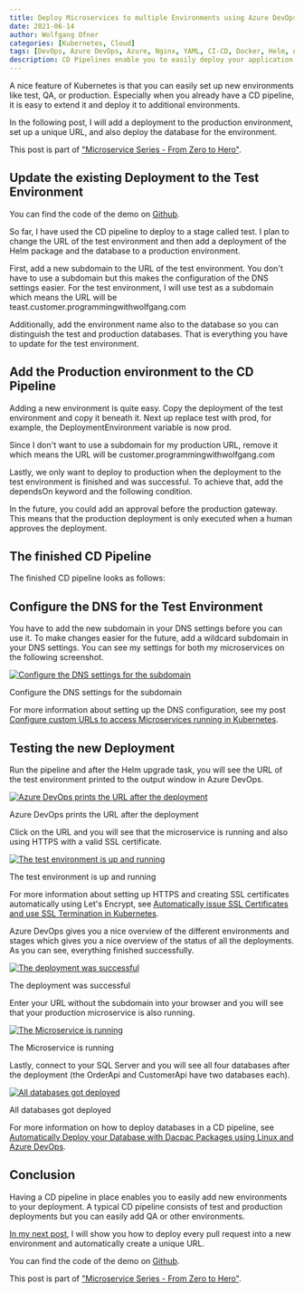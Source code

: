 ```yaml
---
title: Deploy Microservices to multiple Environments using Azure DevOps
date: 2021-06-14
author: Wolfgang Ofner
categories: [Kubernetes, Cloud]
tags: [DevOps, Azure DevOps, Azure, Nginx, YAML, CI-CD, Docker, Helm, AKS, Kubernetes]
description: CD Pipelines enable you to easily deploy your application and databases to multiple environments, each having a valid SSL certificate and unique URL.
---
```


A nice feature of Kubernetes is that you can easily set up new environments like test, QA, or production. Especially when you already have a CD pipeline, it is easy to extend it and deploy it to additional environments.

In the following post, I will add a deployment to the production environment, set up a unique URL, and also deploy the database for the environment.

This post is part of ["Microservice Series - From Zero to Hero"](/microservice-series-from-zero-to-hero).

## Update the existing Deployment to the Test Environment

You can find the code of the demo on <a href="https://github.com/WolfgangOfner/MicroserviceDemo" target="_blank" rel="noopener noreferrer">Github</a>.

So far, I have used the CD pipeline to deploy to a stage called test. I plan to change the URL of the test environment and then add a deployment of the Helm package and the database to a production environment. 

First, add a new subdomain to the URL of the test environment. You don't have to use a subdomain but this makes the configuration of the DNS settings easier. For the test environment, I will use test as a subdomain which means the URL will be teast.customer.programmingwithwolfgang.com 

<script src="https://gist.github.com/WolfgangOfner/43279ab1ff6b294aa91f5ae92370e014.js"></script>

Additionally, add the environment name also to the database so you can distinguish the test and production databases. That is everything you have to update for the test environment. 

## Add the Production environment to the CD Pipeline

Adding a new environment is quite easy. Copy the deployment of the test environment and copy it beneath it. Next up replace test with prod, for example, the DeploymentEnvironment variable is now prod.

<script src="https://gist.github.com/WolfgangOfner/12c9996da5cac89a7ce494aedf377977.js"></script>

Since I don't want to use a subdomain for my production URL, remove it which means the URL will be customer.programmingwithwolfgang.com

<script src="https://gist.github.com/WolfgangOfner/32c75d11024297cadbf942434d79b911.js"></script>

Lastly, we only want to deploy to production when the deployment to the test environment is finished and was successful. To achieve that, add the dependsOn keyword and the following condition.

<script src="https://gist.github.com/WolfgangOfner/6e9d057320cf3e171f7af0ff7914ccd9.js"></script>

In the future, you could add an approval before the production gateway. This means that the production deployment is only executed when a human approves the deployment.

## The finished CD Pipeline

The finished CD pipeline looks as follows:

<script src="https://gist.github.com/WolfgangOfner/e0d0f69e1be264c68b43cee876b9536e.js"></script>

## Configure the DNS for the Test Environment

You have to add the new subdomain in your DNS settings before you can use it. To make changes easier for the future, add a wildcard subdomain in your DNS settings. You can see my settings for both my microservices on the following screenshot.

<div class="col-12 col-sm-10 aligncenter">
  <a href="/assets/img/posts/2021/06/Configure-the-DNS-settings-for-the-subdomain.jpg"><img loading="lazy" src="/assets/img/posts/2021/06/Configure-the-DNS-settings-for-the-subdomain.jpg" alt="Configure the DNS settings for the subdomain" /></a>
  
  <p>
   Configure the DNS settings for the subdomain
  </p>
</div>

For more information about setting up the DNS configuration, see my post [Configure custom URLs to access Microservices running in Kubernetes](/configure-custom-urls-to-access-microservices-running-in-kubernetes).

## Testing the new Deployment

Run the pipeline and after the Helm upgrade task, you will see the URL of the test environment printed to the output window in Azure DevOps.

<div class="col-12 col-sm-10 aligncenter">
  <a href="/assets/img/posts/2021/06/Azure-DevOps-prints-the-URL-after-the-deployment.jpg"><img loading="lazy" src="/assets/img/posts/2021/06/Azure-DevOps-prints-the-URL-after-the-deployment.jpg" alt="Azure DevOps prints the URL after the deployment" /></a>
  
  <p>
   Azure DevOps prints the URL after the deployment
  </p>
</div>

Click on the URL and you will see that the microservice is running and also using HTTPS with a valid SSL certificate.

<div class="col-12 col-sm-10 aligncenter">
  <a href="/assets/img/posts/2021/06/The-test-environment-is-up-and-running.jpg"><img loading="lazy" src="/assets/img/posts/2021/06/The-test-environment-is-up-and-running.jpg" alt="The test environment is up and running" /></a>
  
  <p>
   The test environment is up and running
  </p>
</div>

For more information about setting up HTTPS and creating SSL certificates automatically using Let's Encrypt, see [Automatically issue SSL Certificates and use SSL Termination in Kubernetes](/automatically-issue-ssl-certificates-and-use-ssl-termination-in-kubernetes).

Azure DevOps gives you a nice overview of the different environments and stages which gives you a nice overview of the status of all the deployments. As you can see, everything finished successfully.

<div class="col-12 col-sm-10 aligncenter">
  <a href="/assets/img/posts/2021/06/The-deployment-was-successful.jpg"><img loading="lazy" src="/assets/img/posts/2021/06/The-deployment-was-successful.jpg" alt="The deployment was successful" /></a>
  
  <p>
   The deployment was successful
  </p>
</div>

Enter your URL without the subdomain into your browser and you will see that your production microservice is also running.

<div class="col-12 col-sm-10 aligncenter">
  <a href="/assets/img/posts/2021/06/The-Microservice-is-running.jpg"><img loading="lazy" src="/assets/img/posts/2021/06/The-Microservice-is-running.jpg" alt="The Microservice is running" /></a>
  
  <p>
   The Microservice is running
  </p>
</div>

Lastly, connect to your SQL Server and you will see all four databases after the deployment (the OrderApi and CustomerApi have two databases each).

<div class="col-12 col-sm-10 aligncenter">
  <a href="/assets/img/posts/2021/06/All-databases-got-deployed.jpg"><img loading="lazy" src="/assets/img/posts/2021/06/All-databases-got-deployed.jpg" alt="All databases got deployed" /></a>
  
  <p>
   All databases got deployed
  </p>
</div>

For more information on how to deploy databases in a CD pipeline, see [Automatically Deploy your Database with Dacpac Packages using Linux and Azure DevOps](/deploy-dacpac-linux-azure-devops).

## Conclusion

Having a CD pipeline in place enables you to easily add new environments to your deployment. A typical CD pipeline consists of test and production deployments but you can easily add QA or other environments.

[In my next post](/deploy-every-pull-request-into-dedicated-namespace-in-kubernetes), I will show you how to deploy every pull request into a new environment and automatically create a unique URL.

You can find the code of the demo on <a href="https://github.com/WolfgangOfner/MicroserviceDemo" target="_blank" rel="noopener noreferrer">Github</a>.

This post is part of ["Microservice Series - From Zero to Hero"](/microservice-series-from-zero-to-hero).